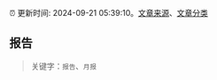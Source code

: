:alarm_clock: 更新时间: 2024-09-21 05:39:10。[文章来源](/README.md)、[文章分类](/TAGS.md)

## 报告


> 关键字：`报告`、`月报`



